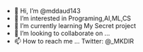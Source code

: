 - 👋 Hi, I’m @mddaud143
- 👀 I’m interested in Programing,AI,ML,CS
- 🌱 I’m currently learning My Secret project 
- 💞️ I’m looking to collaborate on ...
- 📫 How to reach me ...
Twitter:  @_MKDIR

<!---
mddaud143/mddaud143 is a ✨ special ✨ repository because its `README.md` (this file) appears on your GitHub profile.
You can click the Preview link to take a look at your changes.
--->
